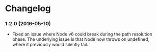 Changelog
=========

### 1.2.0 (2016-05-10)

- Fixed an issue where Node v6 could break during the path resolution phase.
  The underlying issue is that Node now throws on undefined, where it previously
  would silently fail.